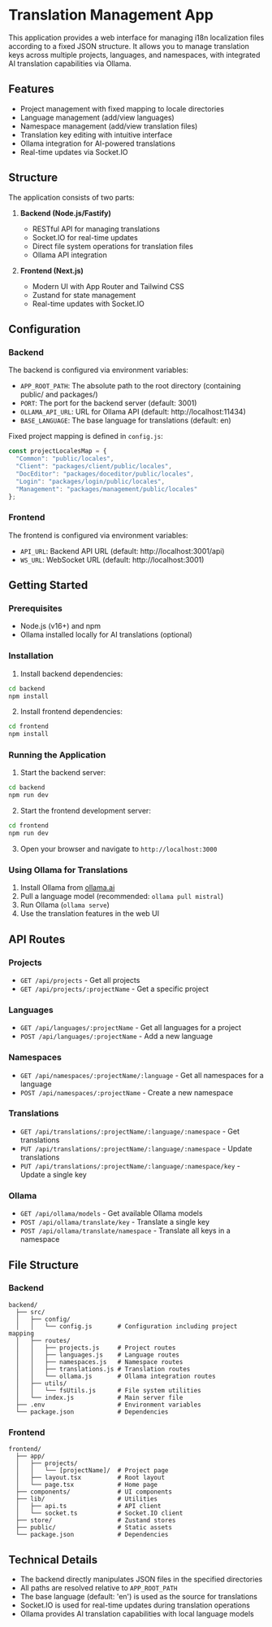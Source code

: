 # Translation Management App

This application provides a web interface for managing i18n localization files according to a fixed JSON structure. It allows you to manage translation keys across multiple projects, languages, and namespaces, with integrated AI translation capabilities via Ollama.

## Features

- Project management with fixed mapping to locale directories
- Language management (add/view languages)
- Namespace management (add/view translation files)
- Translation key editing with intuitive interface
- Ollama integration for AI-powered translations
- Real-time updates via Socket.IO

## Structure

The application consists of two parts:

1. **Backend (Node.js/Fastify)**
   - RESTful API for managing translations
   - Socket.IO for real-time updates
   - Direct file system operations for translation files
   - Ollama API integration

2. **Frontend (Next.js)**
   - Modern UI with App Router and Tailwind CSS
   - Zustand for state management
   - Real-time updates with Socket.IO

## Configuration

### Backend

The backend is configured via environment variables:

- `APP_ROOT_PATH`: The absolute path to the root directory (containing public/ and packages/)
- `PORT`: The port for the backend server (default: 3001)
- `OLLAMA_API_URL`: URL for Ollama API (default: http://localhost:11434)
- `BASE_LANGUAGE`: The base language for translations (default: en)

Fixed project mapping is defined in `config.js`:

```javascript
const projectLocalesMap = {
  "Common": "public/locales",
  "Client": "packages/client/public/locales",
  "DocEditor": "packages/doceditor/public/locales",
  "Login": "packages/login/public/locales",
  "Management": "packages/management/public/locales"
};
```

### Frontend

The frontend is configured via environment variables:

- `API_URL`: Backend API URL (default: http://localhost:3001/api)
- `WS_URL`: WebSocket URL (default: http://localhost:3001)

## Getting Started

### Prerequisites

- Node.js (v16+) and npm
- Ollama installed locally for AI translations (optional)

### Installation

1. Install backend dependencies:

```bash
cd backend
npm install
```

2. Install frontend dependencies:

```bash
cd frontend
npm install
```

### Running the Application

1. Start the backend server:

```bash
cd backend
npm run dev
```

2. Start the frontend development server:

```bash
cd frontend
npm run dev
```

3. Open your browser and navigate to `http://localhost:3000`

### Using Ollama for Translations

1. Install Ollama from [ollama.ai](https://ollama.ai)
2. Pull a language model (recommended: `ollama pull mistral`)
3. Run Ollama (`ollama serve`)
4. Use the translation features in the web UI

## API Routes

### Projects

- `GET /api/projects` - Get all projects
- `GET /api/projects/:projectName` - Get a specific project

### Languages

- `GET /api/languages/:projectName` - Get all languages for a project
- `POST /api/languages/:projectName` - Add a new language

### Namespaces

- `GET /api/namespaces/:projectName/:language` - Get all namespaces for a language
- `POST /api/namespaces/:projectName` - Create a new namespace

### Translations

- `GET /api/translations/:projectName/:language/:namespace` - Get translations
- `PUT /api/translations/:projectName/:language/:namespace` - Update translations
- `PUT /api/translations/:projectName/:language/:namespace/key` - Update a single key

### Ollama

- `GET /api/ollama/models` - Get available Ollama models
- `POST /api/ollama/translate/key` - Translate a single key
- `POST /api/ollama/translate/namespace` - Translate all keys in a namespace

## File Structure

### Backend

```
backend/
  ├── src/
  │   ├── config/
  │   │   └── config.js       # Configuration including project mapping
  │   ├── routes/
  │   │   ├── projects.js     # Project routes
  │   │   ├── languages.js    # Language routes
  │   │   ├── namespaces.js   # Namespace routes
  │   │   ├── translations.js # Translation routes
  │   │   └── ollama.js       # Ollama integration routes
  │   ├── utils/
  │   │   └── fsUtils.js      # File system utilities
  │   └── index.js            # Main server file
  ├── .env                    # Environment variables
  └── package.json            # Dependencies
```

### Frontend

```
frontend/
  ├── app/
  │   ├── projects/
  │   │   └── [projectName]/  # Project page
  │   ├── layout.tsx          # Root layout
  │   └── page.tsx            # Home page
  ├── components/             # UI components
  ├── lib/                    # Utilities
  │   ├── api.ts              # API client
  │   └── socket.ts           # Socket.IO client
  ├── store/                  # Zustand stores
  ├── public/                 # Static assets
  └── package.json            # Dependencies
```

## Technical Details

- The backend directly manipulates JSON files in the specified directories
- All paths are resolved relative to `APP_ROOT_PATH`
- The base language (default: 'en') is used as the source for translations
- Socket.IO is used for real-time updates during translation operations
- Ollama provides AI translation capabilities with local language models
